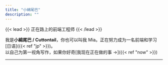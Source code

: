 ```yaml
---
title: "小綿尾巴"
description: ""
---
```


{{< lead >}} 正在路上的前端工程师 {{< /lead >}}

我是**小綿尾巴 / Cuttontail**，你也可以叫我 Mia。正在努力成为一名前端和学习[日语]({{< ref "jp" >}})。  
以自己为第一视角写作，如果你好奇[我现在正在做的事 →]({{< ref "now" >}})

---